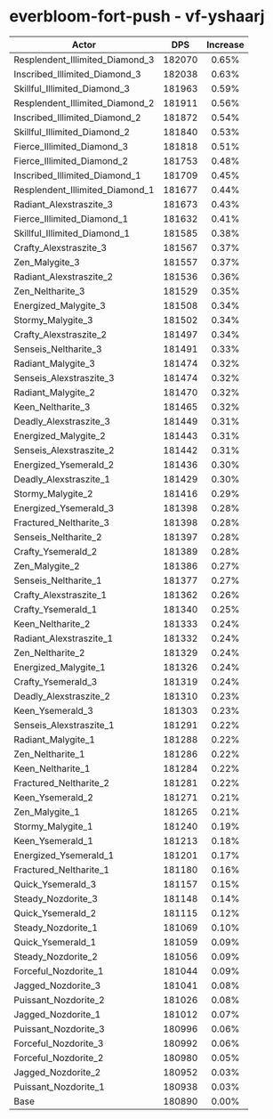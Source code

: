 # everbloom-fort-push - vf-yshaarj
| Actor | DPS | Increase |
|---|:---:|:---:|
|Resplendent_Illimited_Diamond_3|182070|0.65%|
|Inscribed_Illimited_Diamond_3|182038|0.63%|
|Skillful_Illimited_Diamond_3|181963|0.59%|
|Resplendent_Illimited_Diamond_2|181911|0.56%|
|Inscribed_Illimited_Diamond_2|181872|0.54%|
|Skillful_Illimited_Diamond_2|181840|0.53%|
|Fierce_Illimited_Diamond_3|181818|0.51%|
|Fierce_Illimited_Diamond_2|181753|0.48%|
|Inscribed_Illimited_Diamond_1|181709|0.45%|
|Resplendent_Illimited_Diamond_1|181677|0.44%|
|Radiant_Alexstraszite_3|181673|0.43%|
|Fierce_Illimited_Diamond_1|181632|0.41%|
|Skillful_Illimited_Diamond_1|181585|0.38%|
|Crafty_Alexstraszite_3|181567|0.37%|
|Zen_Malygite_3|181557|0.37%|
|Radiant_Alexstraszite_2|181536|0.36%|
|Zen_Neltharite_3|181529|0.35%|
|Energized_Malygite_3|181508|0.34%|
|Stormy_Malygite_3|181502|0.34%|
|Crafty_Alexstraszite_2|181497|0.34%|
|Senseis_Neltharite_3|181491|0.33%|
|Radiant_Malygite_3|181474|0.32%|
|Senseis_Alexstraszite_3|181474|0.32%|
|Radiant_Malygite_2|181470|0.32%|
|Keen_Neltharite_3|181465|0.32%|
|Deadly_Alexstraszite_3|181449|0.31%|
|Energized_Malygite_2|181443|0.31%|
|Senseis_Alexstraszite_2|181442|0.31%|
|Energized_Ysemerald_2|181436|0.30%|
|Deadly_Alexstraszite_1|181429|0.30%|
|Stormy_Malygite_2|181416|0.29%|
|Energized_Ysemerald_3|181398|0.28%|
|Fractured_Neltharite_3|181398|0.28%|
|Senseis_Neltharite_2|181397|0.28%|
|Crafty_Ysemerald_2|181389|0.28%|
|Zen_Malygite_2|181386|0.27%|
|Senseis_Neltharite_1|181377|0.27%|
|Crafty_Alexstraszite_1|181362|0.26%|
|Crafty_Ysemerald_1|181340|0.25%|
|Keen_Neltharite_2|181333|0.24%|
|Radiant_Alexstraszite_1|181332|0.24%|
|Zen_Neltharite_2|181329|0.24%|
|Energized_Malygite_1|181326|0.24%|
|Crafty_Ysemerald_3|181319|0.24%|
|Deadly_Alexstraszite_2|181310|0.23%|
|Keen_Ysemerald_3|181303|0.23%|
|Senseis_Alexstraszite_1|181291|0.22%|
|Radiant_Malygite_1|181288|0.22%|
|Zen_Neltharite_1|181286|0.22%|
|Keen_Neltharite_1|181284|0.22%|
|Fractured_Neltharite_2|181281|0.22%|
|Keen_Ysemerald_2|181271|0.21%|
|Zen_Malygite_1|181265|0.21%|
|Stormy_Malygite_1|181240|0.19%|
|Keen_Ysemerald_1|181213|0.18%|
|Energized_Ysemerald_1|181201|0.17%|
|Fractured_Neltharite_1|181180|0.16%|
|Quick_Ysemerald_3|181157|0.15%|
|Steady_Nozdorite_3|181148|0.14%|
|Quick_Ysemerald_2|181115|0.12%|
|Steady_Nozdorite_1|181069|0.10%|
|Quick_Ysemerald_1|181059|0.09%|
|Steady_Nozdorite_2|181056|0.09%|
|Forceful_Nozdorite_1|181044|0.09%|
|Jagged_Nozdorite_3|181041|0.08%|
|Puissant_Nozdorite_2|181026|0.08%|
|Jagged_Nozdorite_1|181012|0.07%|
|Puissant_Nozdorite_3|180996|0.06%|
|Forceful_Nozdorite_3|180992|0.06%|
|Forceful_Nozdorite_2|180980|0.05%|
|Jagged_Nozdorite_2|180952|0.03%|
|Puissant_Nozdorite_1|180938|0.03%|
|Base|180890|0.00%|
